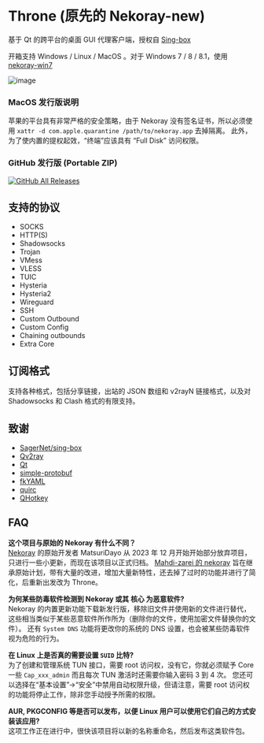 # Throne (原先的 Nekoray-new)

基于 Qt 的跨平台的桌面 GUI 代理客户端，授权自 [Sing-box](https://github.com/SagerNet/sing-box)

开箱支持 Windows / Linux / MacOS 。对于 Windows 7 / 8 / 8.1，使用 [nekoray-win7](https://github.com/parhelia512/nekoray-win7)

![image](https://github.com/user-attachments/assets/ebba3f17-01e6-4066-8eaa-b9a35dd35b08)

### MacOS 发行版说明
苹果的平台具有非常严格的安全策略，由于 Nekoray 没有签名证书，所以必须使用 `xattr -d com.apple.quarantine /path/to/nekoray.app` 去掉隔离。 此外，为了使内置的提权起效，“终端”应该具有 “Full Disk” 访问权限。 

### GitHub 发行版 (Portable ZIP)

[![GitHub All Releases](https://img.shields.io/github/downloads/Mahdi-zarei/nekoray/total?label=downloads-total&logo=github&style=flat-square)](https://github.com/Mahdi-zarei/nekoray/releases)

## 支持的协议

- SOCKS
- HTTP(S)
- Shadowsocks
- Trojan
- VMess
- VLESS
- TUIC
- Hysteria
- Hysteria2
- Wireguard
- SSH
- Custom Outbound
- Custom Config
- Chaining outbounds
- Extra Core

## 订阅格式

支持各种格式，包括分享链接，出站的 JSON 数组和 v2rayN 链接格式，以及对 Shadowsocks 和 Clash 格式的有限支持。

## 致谢

- [SagerNet/sing-box](https://github.com/SagerNet/sing-box)
- [Qv2ray](https://github.com/Qv2ray/Qv2ray)
- [Qt](https://www.qt.io/)
- [simple-protobuf](https://github.com/tonda-kriz/simple-protobuf)
- [fkYAML](https://github.com/fktn-k/fkYAML)
- [quirc](https://github.com/dlbeer/quirc)
- [QHotkey](https://github.com/Skycoder42/QHotkey)

## FAQ
**这个项目与原始的 Nekoray 有什么不同？** <br/>
[Nekoray](https://github.com/MatsuriDayo/nekoray/releases) 的原始开发者 MatsuriDayo 从 2023 年 12 月开始开始部分放弃项目，只进行一些小更新，而现在该项目以正式归档。
[Mahdi-zarei 的 nekoray](https://github.com/Mahdi-zarei/nekoray) 旨在继承原始计划，带有大量的改进，增加大量新特性，还去掉了过时的功能并进行了简化，后重新出发改为 Throne。

**为何某些防毒软件检测到 Nekoray 或其 核心 为恶意软件?** <br/>
Nekoray 的内置更新功能下载新发行版，移除旧文件并使用新的文件进行替代，这些相当类似于某些恶意软件所作所为（删除你的文件，使用加密文件替换你的文件）。
还有 `System DNS` 功能将更改你的系统的 DNS 设置，也会被某些防毒软件视为危险的行为。

**在 Linux 上是否真的需要设置 `SUID` 比特?** <br/>
为了创建和管理系统 TUN 接口，需要 root 访问权，没有它，你就必须赋予 Core 一些 `Cap_xxx_admin` 而且每次 TUN 激活时还需要你输入密码 3 到 4 次。
您还可以选择在“基本设置”->“安全”中禁用自动权限升级，但请注意，需要 root 访问权的功能将停止工作，除非您手动授予所需的权限。

**AUR, PKGCONFIG 等是否可以发布，以便 Linux 用户可以使用它们自己的方式安装该应用?** <br/>
这项工作正在进行中，很快该项目将以新的名称重命名，然后发布这类软件包。
